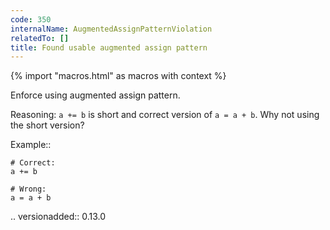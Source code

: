 ```yaml
---
code: 350
internalName: AugmentedAssignPatternViolation
relatedTo: []
title: Found usable augmented assign pattern
---
```


{% import "macros.html" as macros with context %}

Enforce using augmented assign pattern.

Reasoning: `a += b` is short and correct version of `a = a + b`. Why not
using the short version?

Example::

    # Correct:
    a += b
    
    # Wrong:
    a = a + b

.. versionadded:: 0.13.0